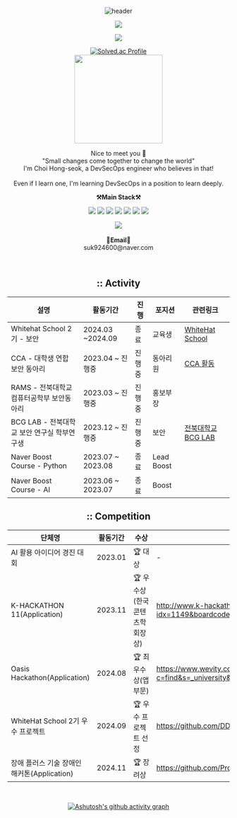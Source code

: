 <div align="center">

  
![header](https://capsule-render.vercel.app/api?type=waving&color=gradient&height=200&section=header&text=ChatHongPT&fontSize=60&fontColor=ffffff&fontAlign=80)

<p align="center"><img src="https://github-profile-trophy.vercel.app/?username=ChatHongPT&row=1&column=6&margin-w=15)"/></p>
<p align="center"><img src="https://github-readme-streak-stats.herokuapp.com/?user=ChatHongPT&theme=graywhite"/></p>

<div align="center">      
    <a href="https://solved.ac/suk9246">
        <img src="http://mazassumnida.wtf/api/generate_badge?boj=suk9246" alt="Solved.ac Profile"/>
    </a>
</div>
<div align="center"> 
    <a href="https://github.com/yyoungl?tab=repositories">
        <img height=200 align="center" src="https://github-readme-stats.vercel.app/api/top-langs?username=yyoungl&layout=compact&langs_count=8&card_width=300" />
    </a>
</div>

<p align="center">
    Nice to meet you 👐 <br>
    "Small changes come together to change the world" <br>
    I'm Choi Hong-seok, a DevSecOps engineer who believes in that! <br><br>
    Even if I learn one, I'm learning DevSecOps in a position to learn deeply.
</p>



<p align="center">
    <Strong>⚒️Main Stack⚒️</Strong><br>
</p>
<p align="center" display="inline-block">
    <img src="https://img.shields.io/badge/Java-007396.svg?&style=for-the-badge&logo=Java&logoColor=white"> 
    <img src="https://img.shields.io/badge/Spring-6DB33F.svg?&style=for-the-badge&logo=Spring&logoColor=white">
    <img src="https://img.shields.io/badge/Python-3776AB.svg?&style=for-the-badge&logo=Python&logoColor=white">
    <img src="https://img.shields.io/badge/Android-3DDC84.svg?&style=for-the-badge&logo=Android&logoColor=white">
    <img src="https://img.shields.io/badge/JavaScript-F7DF1E.svg?&style=for-the-badge&logo=JavaScript&logoColor=white">
    <img src="https://img.shields.io/badge/Kubernetes-326CE5.svg?&style=for-the-badge&logo=JavaScript&logoColor=white">
    <img src="https://img.shields.io/badge/Docker-2496ED.svg?&style=for-the-badge&logo=JavaScript&logoColor=white">
  
</p>

<p align="center">
   <a href="https://hits.seeyoufarm.com"><img src="https://hits.seeyoufarm.com/api/count/incr/badge.svg?url=https%3A%2F%2Fgithub.com%2FPgmJun%2Fhit-counter&count_bg=%2379C83D&title_bg=%23555555&icon=&icon_color=%23E7E7E7&title=hits&edge_flat=false"/></a>
<br><br>
<Strong>📧Email📧</Strong><br>suk924600@naver.com<br>

</p>

<br>

## **::** Activity

| 설명 | 활동기간 | 진행 | 포지션 | 관련링크 |
| --- | --- | --- | --- | --- |
| Whitehat School 2기 - 보안 | 2024.03 ~2024.09 | 종료 | 교육생 | [WhiteHat School](https://whitehatschool.kr) |
| CCA - 대학생 연합 보안 동아리 | 2023.04 ~ 진행중 | 진행중 | 동아리원 | [CCA 활동](https://www.instagram.com/cca_auth/) |
| RAMS - 전북대학교 컴퓨터공학부 보안동아리 | 2023.03 ~ 진행중 | 진행중 | 홍보부장 | |
| BCG LAB - 전북대학교 보안 연구실 학부연구생 | 2023.12 ~ 진행중 | 진행중 | 보안 | [전북대학교 BCG LAB](https://sites.google.com/view/bcg-lab/main) |
| Naver Boost Course - Python |  2023.07 ~ 2023.08 | 종료 | Lead Boost |  |
| Naver Boost Course - AI |  2023.06 ~ 2023.07 | 종료 | Boost |  |


## **::** Competition

| 단체명 | 활동기간 | 수상 | 회고 | 
| --- | --- | --- | --- |
| AI 활용 아이디어 경진 대회 | 2023.01 | 🏆 대상 | - | - |
| K-HACKATHON 11(Application) | 2023.11 | 🏆 우수상(한국콘텐츠학회장상) | http://www.k-hackathon.com/mobile/view.asp?idx=1149&boardcode=notice&page= | 
| Oasis Hackathon(Application) | 2024.08 | 🏆 최우수상(앱 부문) | https://www.wevity.com/index_university.php?c=find&s=_university&gbn=viewok&gp=5&ix=90056 |
| WhiteHat School 2기 우수 프로젝트 | 2024.09 | 🏆 우수 프로젝트 선정 | https://github.com/DDoSMitigation |
| 장애 플러스 기술 장애인 해커톤(Application) | 2024.11 | 🏆 장려상 | https://github.com/Pronunciation-recognition-AI |

<br>

[![Ashutosh's github activity graph](https://github-readme-activity-graph.vercel.app/graph?username=ChatHongPT&theme=react&bg_color=ffffff&color=454343)](https://github.com/yyoungl/github-readme-activity-graph&theme=react)
